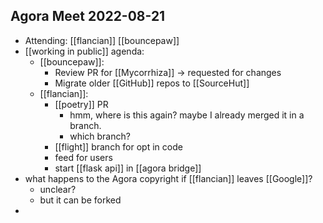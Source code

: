 ## Agora Meet 2022-08-21
- Attending: [[flancian]] [[bouncepaw]]
- [[working in public]] agenda:
    - [[bouncepaw]]:
        - Review PR for [[Mycorrhiza]] -> requested for changes
        - Migrate older [[GitHub]] repos to [[SourceHut]]
    - [[flancian]]:
        - [[poetry]] PR
            - hmm, where is this again? maybe I already merged it in a branch.
            - which branch?
        - [[flight]] branch for opt in code 
        - feed for users
        - start [[flask api]] in [[agora bridge]]
- what happens to the Agora copyright if [[flancian]] leaves [[Google]]?
    - unclear?
    - but it can be forked
- 
  